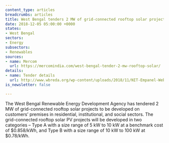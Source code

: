 ```yaml
---
content_type: articles
breadcrumbs: articles
title: West Bengal tenders 2 MW of grid-connected rooftop solar projects
date: 2018-12-05 05:00:00 +0000
states:
- West Bengal
sectors:
- Energy
subsectors:
- Renewables
sources:
- name: Mercom
  url: https://mercomindia.com/west-bengal-tender-2-mw-rooftop-solar/
details:
- name: Tender details
  url: http://www.wbreda.org/wp-content/uploads/2018/11/NIT-Empanel-Website.pdf
is_newsletter: false

---
```

The West Bengal Renewable Energy Development Agency has tendered 2 MW of grid-connected rooftop solar projects to be developed on customers’ premises in residential, institutional, and social sectors. The grid-connected rooftop solar PV projects will be developed in two categories –  Type A with a size range of 5 kW to 10 kW at a benchmark cost of $0.858/kWh, and Type B with a size range of 10 kW to 100 kW at $0.78/kWh.
